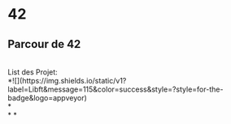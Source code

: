# 42
## Parcour de 42
<br />
List des Projet:
<br />
		*![](https://img.shields.io/static/v1?label=Libft&message=115&color=success&style=?style=for-the-badge&logo=appveyor)
<br />
	*
<br />
	*
	*
